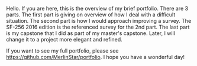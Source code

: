 Hello. If you are here, this is the overview of my brief portfolio. There are 3 parts.
The first part is giving on overview of how I deal with a difficult situation.
The second part is how I would approach improving a survey. The SF-256 2016 edition is the referenced survey for the 2nd part.
The last part is my capstone that I did as part of my master's capstone. Later, I will change it to a project more elegant and refined.

If you want to see my full portfolio, please see https://github.com/MerlinStar/portfolio. I hope you have a wonderful day!
